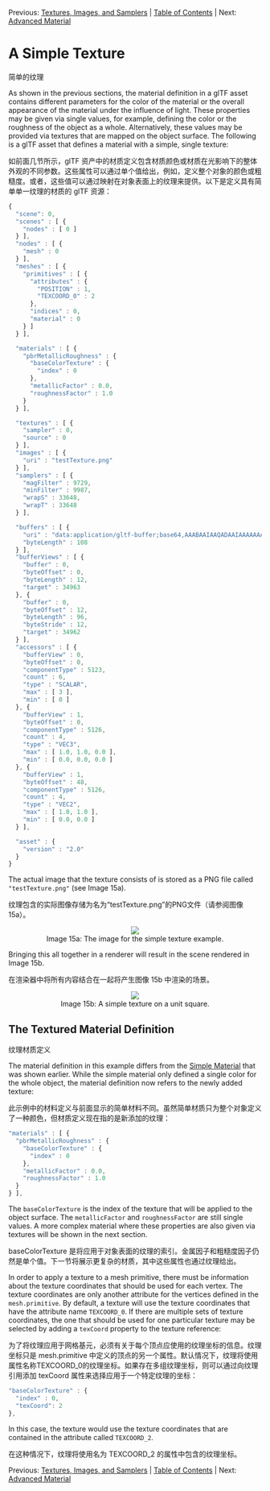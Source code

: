 Previous: [Textures, Images, and Samplers](gltfTutorial_012_TexturesImagesSamplers.md) | [Table of Contents](README.md) | Next: [Advanced Material](gltfTutorial_014_AdvancedMaterial.md)

# A Simple Texture

简单的纹理

As shown in the previous sections, the material definition in a glTF asset contains different parameters for the color of the material or the overall appearance of the material under the influence of light. These properties may be given via single values, for example, defining the color or the roughness of the object as a whole. Alternatively, these values may be provided via textures that are mapped on the object surface. The following is a glTF asset that defines a material with a simple, single texture:

如前面几节所示，glTF 资产中的材质定义包含材质颜色或材质在光影响下的整体外观的不同参数。这些属性可以通过单个值给出，例如，定义整个对象的颜色或粗糙度。或者，这些值可以通过映射在对象表面上的纹理来提供。以下是定义具有简单单一纹理的材质的 glTF 资源：

```javascript
{
  "scene": 0,
  "scenes" : [ {
    "nodes" : [ 0 ]
  } ],
  "nodes" : [ {
    "mesh" : 0
  } ],
  "meshes" : [ {
    "primitives" : [ {
      "attributes" : {
        "POSITION" : 1,
        "TEXCOORD_0" : 2
      },
      "indices" : 0,
      "material" : 0
    } ]
  } ],

  "materials" : [ {
    "pbrMetallicRoughness" : {
      "baseColorTexture" : {
        "index" : 0
      },
      "metallicFactor" : 0.0,
      "roughnessFactor" : 1.0
    }
  } ],

  "textures" : [ {
    "sampler" : 0,
    "source" : 0
  } ],
  "images" : [ {
    "uri" : "testTexture.png"
  } ],
  "samplers" : [ {
    "magFilter" : 9729,
    "minFilter" : 9987,
    "wrapS" : 33648,
    "wrapT" : 33648
  } ],

  "buffers" : [ {
    "uri" : "data:application/gltf-buffer;base64,AAABAAIAAQADAAIAAAAAAAAAAAAAAAAAAACAPwAAAAAAAAAAAAAAAAAAgD8AAAAAAACAPwAAgD8AAAAAAAAAAAAAgD8AAAAAAACAPwAAgD8AAAAAAAAAAAAAAAAAAAAAAACAPwAAAAAAAAAA",
    "byteLength" : 108
  } ],
  "bufferViews" : [ {
    "buffer" : 0,
    "byteOffset" : 0,
    "byteLength" : 12,
    "target" : 34963
  }, {
    "buffer" : 0,
    "byteOffset" : 12,
    "byteLength" : 96,
    "byteStride" : 12,
    "target" : 34962
  } ],
  "accessors" : [ {
    "bufferView" : 0,
    "byteOffset" : 0,
    "componentType" : 5123,
    "count" : 6,
    "type" : "SCALAR",
    "max" : [ 3 ],
    "min" : [ 0 ]
  }, {
    "bufferView" : 1,
    "byteOffset" : 0,
    "componentType" : 5126,
    "count" : 4,
    "type" : "VEC3",
    "max" : [ 1.0, 1.0, 0.0 ],
    "min" : [ 0.0, 0.0, 0.0 ]
  }, {
    "bufferView" : 1,
    "byteOffset" : 48,
    "componentType" : 5126,
    "count" : 4,
    "type" : "VEC2",
    "max" : [ 1.0, 1.0 ],
    "min" : [ 0.0, 0.0 ]
  } ],

  "asset" : {
    "version" : "2.0"
  }
}
```

The actual image that the texture consists of is stored as a PNG file called `"testTexture.png"` (see Image 15a).

纹理包含的实际图像存储为名为“testTexture.png”的PNG文件（请参阅图像15a）。

<p align="center">
<img src="images/testTexture.png" /><br>
<a name="testTexture-png"></a>Image 15a: The image for the simple texture example.
</p>

Bringing this all together in a renderer will result in the scene rendered in Image 15b.

在渲染器中将所有内容结合在一起将产生图像 15b 中渲染的场景。

<p align="center">
<img src="images/simpleTexture.png" /><br>
<a name="simpleTexture-png"></a>Image 15b: A simple texture on a unit square.
</p>


## The Textured Material Definition

纹理材质定义

The material definition in this example differs from the [Simple Material](gltfTutorial_011_SimpleMaterial.md) that was shown earlier. While the simple material only defined a single color for the whole object, the material definition now refers to the newly added texture:

此示例中的材料定义与前面显示的简单材料不同。虽然简单材质只为整个对象定义了一种颜色，但材质定义现在指的是新添加的纹理：

```javascript
"materials" : [ {
  "pbrMetallicRoughness" : {
    "baseColorTexture" : {
      "index" : 0
    },
    "metallicFactor" : 0.0,
    "roughnessFactor" : 1.0
  }
} ],
```

The `baseColorTexture` is the index of the texture that will be applied to the object surface. The `metallicFactor` and `roughnessFactor` are still single values. A more complex material where these properties are also given via textures will be shown in the next section.

baseColorTexture 是将应用于对象表面的纹理的索引。金属因子和粗糙度因子仍然是单个值。下一节将展示更复杂的材质，其中这些属性也通过纹理给出。

In order to apply a texture to a mesh primitive, there must be information about the texture coordinates that should be used for each vertex. The texture coordinates are only another attribute for the vertices defined in the `mesh.primitive`. By default, a texture will use the texture coordinates that have the attribute name `TEXCOORD_0`. If there are multiple sets of texture coordinates, the one that should be used for one particular texture may be selected by adding a `texCoord` property to the texture reference:

为了将纹理应用于网格基元，必须有关于每个顶点应使用的纹理坐标的信息。纹理坐标只是 mesh.primitive 中定义的顶点的另一个属性。默认情况下，纹理将使用属性名称TEXCOORD_0的纹理坐标。如果存在多组纹理坐标，则可以通过向纹理引用添加 texCoord 属性来选择应用于一个特定纹理的坐标：

```javascript
"baseColorTexture" : {
  "index" : 0,
  "texCoord": 2  
},
```
In this case, the texture would use the texture coordinates that are contained in the attribute called `TEXCOORD_2`.

在这种情况下，纹理将使用名为 TEXCOORD_2 的属性中包含的纹理坐标。


Previous: [Textures, Images, and Samplers](gltfTutorial_012_TexturesImagesSamplers.md) | [Table of Contents](README.md) | Next: [Advanced Material](gltfTutorial_014_AdvancedMaterial.md)
